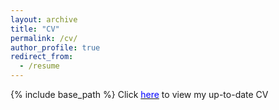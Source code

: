 ```yaml
---
layout: archive
title: "CV"
permalink: /cv/
author_profile: true
redirect_from:
  - /resume
---
```


{% include base_path %}
Click [<span style="color:blue">here</span>](https://arie.github.io/files/CV.pdf) to view my up-to-date CV